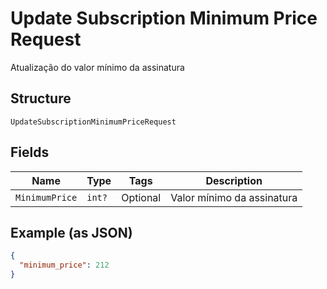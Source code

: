 
# Update Subscription Minimum Price Request

Atualização do valor mínimo da assinatura

## Structure

`UpdateSubscriptionMinimumPriceRequest`

## Fields

| Name | Type | Tags | Description |
|  --- | --- | --- | --- |
| `MinimumPrice` | `int?` | Optional | Valor mínimo da assinatura |

## Example (as JSON)

```json
{
  "minimum_price": 212
}
```

